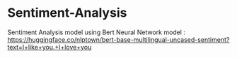 # Sentiment-Analysis
Sentiment Analysis model using Bert Neural Network 
model : https://huggingface.co/nlptown/bert-base-multilingual-uncased-sentiment?text=I+like+you.+I+love+you

